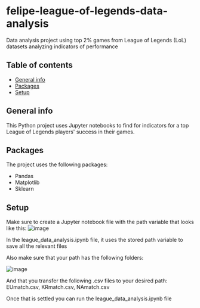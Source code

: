 # felipe-league-of-legends-data-analysis
Data analysis project using top 2% games from League of Legends (LoL) datasets analyzing indicators of performance

## Table of contents
* [General info](#general-info)
* [Packages](#packages)
* [Setup](#setup)

## General info
This Python project uses Jupyter notebooks to find for indicators for a top League of Legends players' success in their games.

## Packages
The project uses the following packages:
* Pandas
* Matplotlib
* Sklearn

## Setup
Make sure to create a Jupyter notebook file with the path variable that looks like this:
![image](https://user-images.githubusercontent.com/101044075/213380363-c7ac45b9-b2ec-4dfa-b731-a1841a565ef4.png)

In the league_data_analysis.ipynb file, it uses the stored path variable to save all the relevant files

Also make sure that your path has the following folders:

![image](https://user-images.githubusercontent.com/101044075/213380610-5c5a652a-338d-45ab-8d4d-7488497775df.png)

And that you transfer the following .csv files to your desired path: EUmatch.csv, KRmatch.csv, NAmatch.csv

Once that is settled you can run the league_data_analysis.ipynb file
